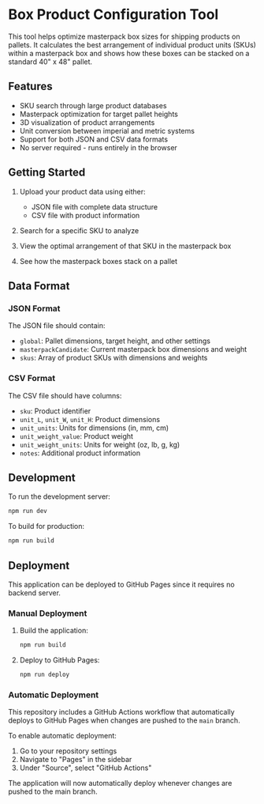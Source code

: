 # Box Product Configuration Tool

This tool helps optimize masterpack box sizes for shipping products on pallets. It calculates the best arrangement of individual product units (SKUs) within a masterpack box and shows how these boxes can be stacked on a standard 40" x 48" pallet.

## Features

- SKU search through large product databases
- Masterpack optimization for target pallet heights
- 3D visualization of product arrangements
- Unit conversion between imperial and metric systems
- Support for both JSON and CSV data formats
- No server required - runs entirely in the browser

## Getting Started

1. Upload your product data using either:
   - JSON file with complete data structure
   - CSV file with product information

2. Search for a specific SKU to analyze

3. View the optimal arrangement of that SKU in the masterpack box

4. See how the masterpack boxes stack on a pallet

## Data Format

### JSON Format
The JSON file should contain:
- `global`: Pallet dimensions, target height, and other settings
- `masterpackCandidate`: Current masterpack box dimensions and weight
- `skus`: Array of product SKUs with dimensions and weights

### CSV Format
The CSV file should have columns:
- `sku`: Product identifier
- `unit_L`, `unit_W`, `unit_H`: Product dimensions
- `unit_units`: Units for dimensions (in, mm, cm)
- `unit_weight_value`: Product weight
- `unit_weight_units`: Units for weight (oz, lb, g, kg)
- `notes`: Additional product information

## Development

To run the development server:

```bash
npm run dev
```

To build for production:

```bash
npm run build
```

## Deployment

This application can be deployed to GitHub Pages since it requires no backend server.

### Manual Deployment

1. Build the application:
   ```bash
   npm run build
   ```

2. Deploy to GitHub Pages:
   ```bash
   npm run deploy
   ```

### Automatic Deployment

This repository includes a GitHub Actions workflow that automatically deploys to GitHub Pages when changes are pushed to the `main` branch.

To enable automatic deployment:
1. Go to your repository settings
2. Navigate to "Pages" in the sidebar
3. Under "Source", select "GitHub Actions"

The application will now automatically deploy whenever changes are pushed to the main branch.
